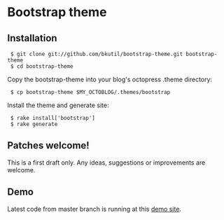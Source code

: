 # Bootstrap theme

## Installation

     $ git clone git://github.com/bkutil/bootstrap-theme.git bootstrap-theme
     $ cd bootstrap-theme

Copy the bootstrap-theme into your blog's octopress .theme directory:

     $ cp bootstrap-theme $MY_OCTOBLOG/.themes/bootstrap

Install the theme and generate site:

     $ rake install['bootstrap']
     $ rake generate

## Patches welcome!

This is a first draft only. Any ideas, suggestions or improvements are welcome.

## Demo

Latest code from master branch is running at this [demo site](http://bootstrap-theme.kutilovi.cz).
